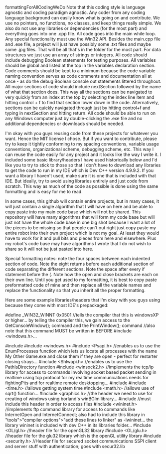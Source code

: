 formattingForAllCodingWeDo
Note that this coding style is language agnostic and coding paradigm agnostic.
Any coder from any coding language background can easily know what is going on and contribute. We use no pointers, no functions, no classes, and keep things really simple. We also do not use any libraries or dependencies (for the most part) and everything goes into one .cpp file. All code goes into the main while loop. Any special functionality must use the Win32 API. Besides the main.cpp file and .exe file, a project will just have possibly some .txt files and maybe some .jpg files. That will be all that's in the folder for the most part. For data structures we just use an array of strings or integers. All code should include debugging Boolean statements for testing purposes. All variables should be global and listed at the top in the variables declaration section. Code comments should be kept to a minimum because the code variable naming convention serves as code comments and documentation all at once - as do the debug Boolean console out statements littered throughout. All major sections of code should include nextSection followed by the name of what that section does. This way all the sections can be navigated to very quickly from an index at the top by selecting the index line item and hitting control + f to find that section lower down in the code. Alternatively, sections can be quickly navigated through just by hitting control+f and typing in nextSection and hitting return. All code should be able to run on any Windows computer just by double-clicking the .exe file and no additional dependencies or downloads should be needed.

I'm okay with you guys reusing code from these projects for whatever you want.
Hence the MIT license I chose. But if you want to contribute, please try to keep it tightly conforming to my spacing conventions, variable usage conventions, organizational scheme, debugging scheme, etc. This way I can reuse the code easily for any project and it looks like the way I write it. I included some basic library/headers I have used historically below and I'd like you to try to stick to those so that I don't have to download any libraries to get the code to run in my IDE which is Dev C++ version 4.9.9.2. If you want a library I haven't used, make sure it is one that is included with that IDE. But ideally, try to avoid using libraries entirely and just code from scratch. This way as much of the code as possible is done using the same formatting and is easy for me to read.

In some cases, this github will contain entire projects, but in many cases, it will just contain a single algorithm that I will have on here and be able to copy paste into my main code base which will not be shared. This repository will have many algorithms that will form my code base but will just not have the whole code base in one big shot because I want a lot of the pieces to be missing so that people can't out right just copy paste my entire robot into their own project which is not my goal. At least they would have to work for it and pull bits and pieces from here and elsewhere. Plus my robot's code base may have algorithms I wrote that I do not wish to share so it will not be just pasted into here.

Special formatting notes: note the four spaces between each indented section of code. Note the eight returns before each additional section of code separating the different sections. Note the space after every if statement before the (.
Note how the open and close brackets are each on their own line. Until you get used to my formatting, it is best to copy paste preformatted code of mine and then replace all the variable names and replace the functionality so that you inherit all the proper formatting.

Here are some example libraries/headers that I'm okay with you guys using because they come with most IDE's prepackaged:

#define _WIN32_WINNT 0x0501 //tells the compiler that this is windowsXP or higher... by telling the compiler this, we gain access to the GetConsoleWindow(); command and the PrintWindow(); command
//also note that this command MUST be written in BEFORE #include <windows.h>...

#include #include <windows.h> #include <Psapi.h> //enables us to use the EnumProcesses function which lets us locate all processes with the name My Other Game.exe and close them if they are open - perfect for restarter closing strays... #include <Shlwapi.h> //enables us to use the PathIsDirectory function #include <winsock2.h> //implements the tcp/ip library for access to commands involving socket based packet sending in realtime using tcp protocol for my realtime communications needs for fightingPits and for realtime remote desktopping... #include #include <time.h> //allows getting system time #include <math.h> //allows use of sqrt() function... #include <graphics.h> //the header we need to use for creating of windows using borland's winBGlm library... #include //must include this header in order to access files #include <wininet.h> //implements ftp command library for access to commands like InternetOpen and InternetConnect; also had to include this library in "tools">"compiler options">"add these lines to linker" as -lwininet... the library wininet is included with dev C++ in its libraries folder... #include <GL/gl.h> //header file for the openGL32 library #include <GL/glu.h> //header file for the glu32 library which is the openGL utility library #include <security.h> //Header file for secured socket communications SSPI client and server stuff with authentication; goes with secur32.lib
